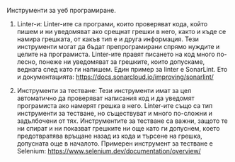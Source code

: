 Инструменти за уеб програмиране.
  1. Linter-и:
       Linter-ите са програми, които проверяват кода, който пишем и ни уведомяват ако срещнат грешки в него, както и къде се намира грешката, от какъв тип е и друга информация. Тези инструменти могат да бъдат
       препрограмирани спрямо нуждите и целите на програмиста. Linter-ите правят писането на код много по-лесно, понеже ни уведомяват за грешките, които допускаме, веднага след като ги напишем.
       Един пример за linter е SonarLint. Ето и документацията: https://docs.sonarcloud.io/improving/sonarlint/


  3. Инструменти за тестване:
       Тези инструменти имат за цел автоматично да проверяват написания код и да уведомят програмиста ако намерят грешка в него. Linter-ите също са тип инструменти за тестване, но съществуват и много
       по-сложни и задълбочени от тях. Инструментите за тестване са важни, защото те ни спират и ни показват грешките ни още като ги допуснем, което предотвратява връщане назад из кода и търсене на грешка,
       допусната още в началото. Примерен инструмент за тестване е Selenium: https://www.selenium.dev/documentation/overview/
